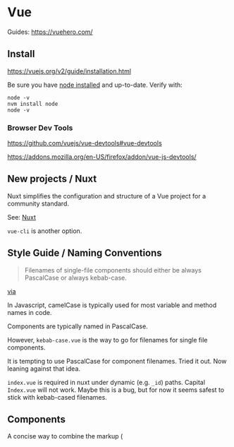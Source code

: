 # Vue

Guides:
https://vuehero.com/

## Install

https://vuejs.org/v2/guide/installation.html

Be sure you have [node installed](node.md) and up-to-date. Verify with:

    node -v
    nvm install node
    node -v

### Browser Dev Tools

https://github.com/vuejs/vue-devtools#vue-devtools

https://addons.mozilla.org/en-US/firefox/addon/vue-js-devtools/

## New projects / Nuxt

Nuxt simplifies the configuration and structure of a Vue project for a community standard.

See: [Nuxt](nuxt.md)

`vue-cli` is another option.

## Style Guide / Naming Conventions

> Filenames of single-file components should either be always PascalCase or always kebab-case.

[via](https://vuejs.org/v2/style-guide/#Single-file-component-filename-casing-strongly-recommended)

In Javascript, camelCase is typically used for most variable and method names in code.

Components are typically named in PascalCase.

However, `kebab-case.vue` is the way to go for filenames for single file components.

It is tempting to use PascalCase for component filenames. Tried it out. Now leaning against that idea.

`index.vue` is required in nuxt under dynamic (e.g. `_id`) paths. Capital `Index.vue` will not work. Maybe this is a bug, but for now it seems safest to stick with kebab-cased filenames.

## Components

A concise way to combine the markup (<template>), logic (<script>) and styling (<style>) in a single .vue file.

https://vuejs.org/v2/guide/components.html#Dynamic-Components
Components Basics — Vue.js

For an example template, see
https://gitlab.com/charlesbrandt/web-ui-api-db/-/blob/main/ui/pages/blank.vue

### Templates

https://vuejs.org/v2/guide/syntax.html

Common patterns:

List rendering
https://vuejs.org/v2/guide/list.html#key

### Scripts

The script block is where you put logic related to your component.

data is made up of properties
computed is made up of getters.

via:
https://stackoverflow.com/questions/58931647/nuxt-component-computed-vs-data

### Dynamic Styles

Using variable in vue component to affect CSS styles

https://stackoverflow.com/questions/47322875/vue-js-dynamic-style-with-variables
css - Vue.js dynamic <style> with variables - Stack Overflow

https://stackoverflow.com/questions/42872002/in-vue-js-component-how-to-use-props-in-css/52280182#52280182
In vue.js component, how to use props in css? - Stack Overflow

```
<template>
  <div id="a" :style="style" @mouseover="mouseOver()">
  </div>
</template>

<script>
  export default {
    name: 'SquareButton',
    props: ['color'],
    computed: {
      style () {
        return 'background-color: ' + this.hovering ? this.color: 'red';
      }
    },
    data () {
      return {
        hovering: false
      }
    },
    methods: {
      mouseOver () {
       this.hovering = !this.hovering
      }
    }
  }
</script>

<style scoped>
<style>
```

See also ~/design_system/ui/pages/windows.vue


## Slots & Props

Use Props when you want to pass in a js object to a child component.

Use Slots when you want to pass in template markup to a child component.

https://medium.com/@nicomeyer/vue-js-slots-vs-props-af87078a8bd
Vue.js: slots vs. props - Nico Meyer - Medium

### Props

Example props. Linters may encourage the full form

```
  // https://vuejs.org/v2/guide/components-props.html#Type-Checks
  // String, Number, Boolean, Array, Object, Date, Function, Symbol
  props: {
    person: {
      type: Object,
      default: () => {},
    },
    list: {
      type: Array,
      default: () => [],
    },
    parameter: {
      type: String,
      default: 'Greetings',
    },
    something: Boolean,
  },
```

https://vuejs.org/v2/guide/components-props.html
Props — Vue.js

### Slots

https://vuejs.org/v2/guide/components-slots.html#Scoped-Slots
Slots — Vue.js
https://github.com/vuejs/rfcs/blob/master/active-rfcs/0001-new-slot-syntax.md
rfcs/0001-new-slot-syntax.md at master · vuejs/rfcs
https://www.google.com/search?client=ubuntu&channel=fs&q=vue+props+vs+slots&ie=utf-8&oe=utf-8
vue props vs slots - Google Search

## For Loops

https://stackoverflow.com/questions/44617484/vue-js-loop-via-v-for-x-times-in-a-range
javascript - Vue Js - Loop via v-for X times (in a range) - Stack Overflow

    <li v-for="n in 10">{{ n }} </li>


## Routing

In your script section, use:

    router.push({name: "yourroutename")

router.push("yourroutename") is NOT the same as router.push({name: "yourroutename"). First one defines the route directly. The second one takes the route with the specified name.

via:
https://stackoverflow.com/questions/35664550/vue-js-redirection-to-another-page

see also: router-link and nuxt-link

## Custom Events

If you need to signal a parent component of something that has happened in a child component, use $emit.

Note:  
If you've hit a situation where this pattern comes up, it may be a good time to consider using [vuex](vuex.md).

Child component triggers clicked event:

```
export default {
  methods: {
    onClickButton (event) {
      this.$emit('clicked', 'someValue')
    }
  }
}
```

Parent component receive clicked event:

```
<div>
  <child @clicked="onClickChild"></child>
</div>

```

Then, in the parent script block, handle the emitted event as needed:

```
export default {
  methods: {
    onClickChild (value) {
      console.log(value) // someValue
    }
  }
}
```

via:
https://forum.vuejs.org/t/passing-data-back-to-parent/1201

## Renderless Components

https://dev.to/codinglukas/vue-js-pattern-for-async-requests-using-renderless-components-3gd

## Desktop application

For creating a desktop application with Vue, see `vue-nodegui`

## Forms

## Environment Variables (dotenv)

see [Nuxt](nuxt.md)
